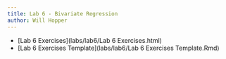 ```yaml
---
title: Lab 6 - Bivariate Regression
author: Will Hopper
---
```


* [Lab 6 Exercises](labs/lab6/Lab 6 Exercises.html) 
* [Lab 6 Exercises Template](labs/lab6/Lab 6 Exercises Template.Rmd) 

